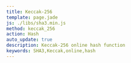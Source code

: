 ```yaml
---
title: Keccak-256
template: page.jade
js: ./libs/sha3.min.js
method: keccak_256
action: Hash
auto_update: true
description: Keccak-256 online hash function
keywords: SHA3,Keccak,online,hash
---
```

